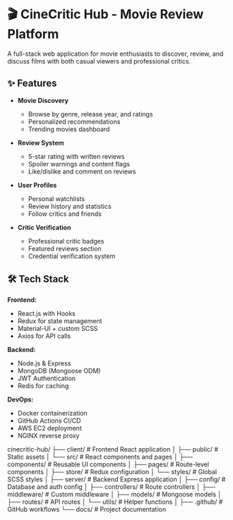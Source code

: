 # 🎬 CineCritic Hub - Movie Review Platform

A full-stack web application for movie enthusiasts to discover, review, and discuss films with both casual viewers and professional critics.

## ✨ Features

- **Movie Discovery**
  - Browse by genre, release year, and ratings
  - Personalized recommendations
  - Trending movies dashboard

- **Review System**
  - 5-star rating with written reviews
  - Spoiler warnings and content flags
  - Like/dislike and comment on reviews

- **User Profiles**
  - Personal watchlists
  - Review history and statistics
  - Follow critics and friends

- **Critic Verification**
  - Professional critic badges
  - Featured reviews section
  - Credential verification system

## 🛠️ Tech Stack

**Frontend:**
- React.js with Hooks
- Redux for state management
- Material-UI + custom SCSS
- Axios for API calls

**Backend:**
- Node.js & Express
- MongoDB (Mongoose ODM)
- JWT Authentication
- Redis for caching

**DevOps:**
- Docker containerization
- GitHub Actions CI/CD
- AWS EC2 deployment
- NGINX reverse proxy




cinecritic-hub/
├── client/               # Frontend React application
│   ├── public/           # Static assets
│   └── src/              # React components and pages
│       ├── components/   # Reusable UI components
│       ├── pages/        # Route-level components
│       ├── store/        # Redux configuration
│       └── styles/       # Global SCSS styles
│
├── server/               # Backend Express application
│   ├── config/           # Database and auth config
│   ├── controllers/      # Route controllers
│   ├── middleware/       # Custom middleware
│   ├── models/           # Mongoose models
│   ├── routes/           # API routes
│   └── utils/            # Helper functions
│
├── .github/              # GitHub workflows
└── docs/                 # Project documentation
